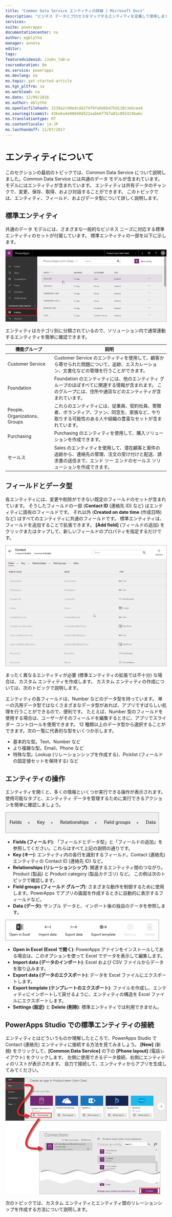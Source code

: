 ```yaml
---
title: "Common Data Service エンティティの詳細 | Microsoft Docs"
description: "ビジネス データとプロセスをマップするエンティティを定義して使用します"
services: 
suite: powerapps
documentationcenter: na
author: mgblythe
manager: anneta
editor: 
tags: 
featuredvideoid: JJa6n_YaD-w
courseduration: 8m
ms.service: powerapps
ms.devlang: na
ms.topic: get-started-article
ms.tgt_pltfrm: na
ms.workload: na
ms.date: 12/09/2016
ms.author: mblythe
ms.openlocfilehash: 3239a2c90edcd4274f9fabbbb47bd110c3ebcee6
ms.sourcegitcommit: 43be6a4e08849d522aabb6f767a81c092419babc
ms.translationtype: HT
ms.contentlocale: ja-JP
ms.lasthandoff: 11/07/2017
---
```

# <a name="understand-entities"></a>エンティティについて
このセクションの最初のトピックでは、Common Data Service について説明しました。Common Data Service には共通のデータ モデルが含まれています。 モデルにはエンティティが含まれています。 エンティティは共有データのチャンクで、変更、保存、取得、および対話することができます。 このトピックでは、エンティティ、フィールド、およびデータ型について詳しく説明します。

## <a name="standard-entities"></a>標準エンティティ
共通のデータ モデルには、さまざまな一般的なビジネス ニーズに対応する標準エンティティのセットが付属しています。 標準エンティティの一部を以下に示します。

![Common Data Service の標準エンティティ](./media/learning-common-data-service-entities/standard-entities.png)

エンティティはカテゴリ別に分類されているので、ソリューション内で通常連動するエンティティを簡単に確認できます。

| 機能グループ | 説明 |
| --- | --- |
| Customer Service |Customer Service のエンティティを使用して、顧客から寄せられた問題について、追跡、エスカレーション、文書化などの管理を行うことができます。 |
| Foundation |Foundation のエンティティには、他のエンティティ グループのほぼすべてに関連する情報が含まれます。 このグループには、住所や通貨などのエンティティが含まれています。 |
| People、Organizations、Groups |これらのエンティティには、従業員、契約社員、寄贈者、ボランティア、ファン、同窓生、家族など、やり取りする可能性のある人や組織の豊富なセットが含まれています。 |
| Purchasing |Purchasing のエンティティを使用して、購入ソリューションを作成できます。 |
| セールス |Sales のエンティティを使用して、潜在顧客と案件の追跡から、連絡先の管理、注文の受け付けと配送、請求書の送信まで、エンド ツー エンドのセールス ソリューションを作成できます。 |

## <a name="fields-and-data-types"></a>フィールドとデータ型
各エンティティには、変更や削除ができない既定のフィールドのセットが含まれています。 そうしたフィールドの一部 (**Contact ID** (連絡先 ID) など) はエンティティに固有のフィールドです。 それ以外 (**Created on date time** (作成日時) など) はすべてのエンティティに共通のフィールドです。 標準エンティティは、フィールドを追加することで拡張できます。 **[Add field]** (フィールドの追加) をクリックまたはタップして、新しいフィールドのプロパティを指定するだけです。

![Contact (連絡先) エンティティのフィールドとデータ型](./media/learning-common-data-service-entities/contact-entity-fields.png)

まったく異なるエンティティが必要 (標準エンティティの拡張では不十分) な場合は、カスタム エンティティを作成します。 カスタム エンティティの作成については、次のトピックで説明します。

エンティティの各フィールドは、Number などのデータ型を持っています。 単一の汎用データ型ではなくさまざまなデータ型があれば、アプリですばらしい処理を行うことができるので、便利です。 たとえば、Number 型のフィールドを使用する場合は、ユーザーがそのフィールドを編集するときに、アプリでスライダー コントロールを使用できます。 12 種類以上のデータ型から選択することができます。次の一覧に代表的な型をいくつか示します。

* 基本的な型。Text、Number など
* より複雑な型。Email、Phone など
* 特殊な型。Lookup (リレーションシップを作成する)、Picklist (フィールドの固定値セットを保持する) など  

## <a name="working-with-entities"></a>エンティティの操作
エンティティを開くと、多くの情報といくつか実行できる操作が表示されます。 使用可能なタブと、エンティティ データを管理するために実行できるアクションを簡単に確認しましょう。

![エンティティのタブ](./media/learning-common-data-service-entities/entity-tabs.png)

* **Fields (フィールド)**: 「フィールドとデータ型」と「フィールドの追加」を参照してください。これらはすべて上記の説明の通りです。
* **Key (キー)**: エンティティ内の各行を識別するフィールド。Contact (連絡先) エンティティの Contact ID (連絡先 ID) など。
* **Relationships (リレーションシップ)**: 関連するエンティティ間のつながり。Product (製品) と Product category (製品カテゴリ) など。 この例は次のトピックで確認します。
* **Field groups (フィールド グループ)**: さまざまな動作を制御するために使用します。PowerApps でアプリの画面を作成するときに自動的に表示するフィールドなど。
* **Data (データ)**: サンプル データと、インポート後の独自のデータを参照します。

![エンティティのアクション](./media/learning-common-data-service-entities/entity-actions.png)

* **Open in Excel (Excel で開く)**: PowerApps アドインをインストールしてある場合は、このオプションを使って Excel でデータを表示して編集します。
* **Import data (データのインポート)**: Excel および CSV ファイルからデータを取り込みます。
* **Export data (データのエクスポート)**: データを Excel ファイルにエクスポートします。
* **Export template (テンプレートのエクスポート)**: ファイルを作成し、エンティティにインポートして戻せるように、エンティティの構造を Excel ファイルにエクスポートします。
* **Settings (設定)** と **Delete (削除)**: 標準エンティティでは利用できません。

## <a name="connecting-to-a-standard-entity-in-powerapps-studio"></a>PowerApps Studio での標準エンティティの接続
エンティティとはどういうものか理解したところで、PowerApps Studio で Contact (連絡先) エンティティに接続する方法を見てみましょう。 **[New]** (新規) をクリックして、**[Common Data Service]** の下の **[Phone layout]** (電話レイアウト) をクリックします。 左側に使用できるデータ接続、右側にエンティティのリストが表示されます。 自力で接続して、エンティティからアプリを生成してみてください。

![PowerApps Studio でエンティティに接続する](./media/learning-common-data-service-entities/connect-to-standard-entity.png)

次のトピックでは、カスタム エンティティとエンティティ間のリレーションシップを作成する方法について説明します。


